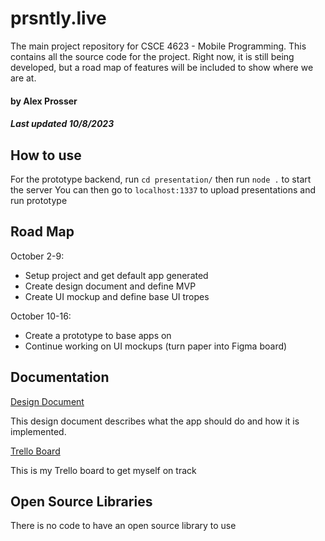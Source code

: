 # prsntly.live

The main project repository for CSCE 4623 - Mobile Programming. This contains all the source code for the project. Right now, it is still being developed, but a road map of features will be included to show where we are at.

#### by Alex Prosser
##### Last updated 10/8/2023

## How to use

For the prototype backend, run `cd presentation/` then run `node .` to start the server
You can then go to `localhost:1337` to upload presentations and run prototype

## Road Map

October 2-9:
- Setup project and get default app generated
- Create design document and define MVP
- Create UI mockup and define base UI tropes

October 10-16:
- Create a prototype to base apps on
- Continue working on UI mockups (turn paper into Figma board)

## Documentation

[Design Document](https://uark-my.sharepoint.com/:w:/g/personal/alprosse_uark_edu/EQiZ6SR_oSNEvpNmSqCJ1VMBZuiFM1qXzywkOpAEHO1HFw?e=CRdIln)

This design document describes what the app should do and how it is implemented.

[Trello Board](https://trello.com/b/VvQwO3NR/prsntapp-trello)

This is my Trello board to get myself on track

## Open Source Libraries

There is no code to have an open source library to use